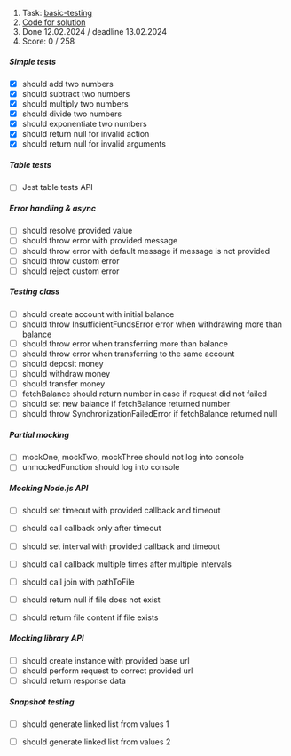 1. Task: [basic-testing](https://github.com/AlreadyBored/basic-testing)
2. [Code for solution](https://github.com/tema-karelin/nodejs-basic-testing)
3. Done 12.02.2024 / deadline 13.02.2024
4. Score: 0 / 258

##### **Simple tests**

 - [x]  should add two numbers
 - [x]  should subtract two numbers
 - [x]  should multiply two numbers
 - [x]  should divide two numbers
 - [x]  should exponentiate two numbers
 - [x]  should return null for invalid action
 - [x]  should return null for invalid arguments

##### **Table tests**

 - [ ]  Jest table tests API

##### **Error handling & async**

 - [ ]  should resolve provided value
 - [ ]  should throw error with provided message
 - [ ]  should throw error with default message if message is not provided
 - [ ]  should throw custom error
 - [ ]  should reject custom error

##### **Testing class**
 - [ ]  should create account with initial balance
 - [ ]  should throw InsufficientFundsError error when withdrawing more than balance
 - [ ]  should throw error when transferring more than balance
 - [ ]  should throw error when transferring to the same account
 - [ ]  should deposit money
 - [ ]  should withdraw money
 - [ ]  should transfer money
 - [ ]  fetchBalance should return number in case if request did not failed
 - [ ]  should set new balance if fetchBalance returned number
 - [ ]  should throw SynchronizationFailedError if fetchBalance returned null

##### **Partial mocking**

 - [ ]  mockOne, mockTwo, mockThree should not log into console
 - [ ]  unmockedFunction should log into console

##### **Mocking Node.js API**
 - [ ]  should set timeout with provided callback and timeout
 - [ ]  should call callback only after timeout
 - [ ]  should set interval with provided callback and timeout
 - [ ]  should call callback multiple times after multiple intervals
 - [ ]  should call join with pathToFile
 - [ ]  should return null if file does not exist
 - [ ]  should return file content if file exists


##### **Mocking library API**

 - [ ]  should create instance with provided base url
 - [ ]  should perform request to correct provided url
 - [ ]  should return response data

##### **Snapshot testing**

 - [ ]  should generate linked list from values 1
 - [ ]  should generate linked list from values 2

